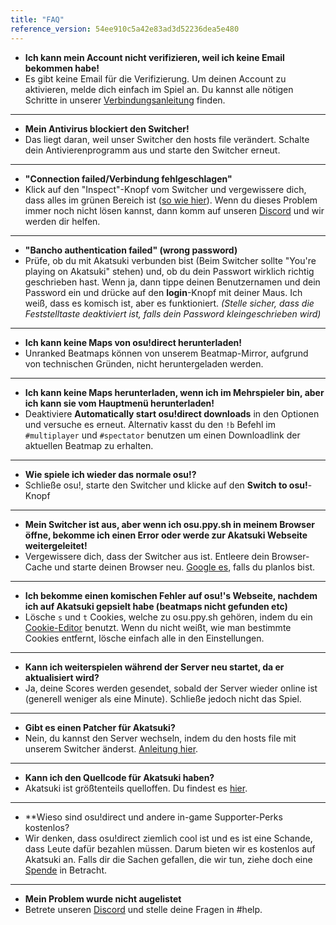 ```yaml
---
title: "FAQ"
reference_version: 54ee910c5a42e83ad3d52236dea5e480
---
```


- **Ich kann mein Account nicht verifizieren, weil ich keine Email bekommen habe!**
- Es gibt keine Email für die Verifizierung. Um deinen Account zu aktivieren, melde dich einfach im Spiel an. Du kannst alle nötigen Schritte in unserer [Verbindungsanleitung](/doc/connection_guide) finden.

-----------------------

- **Mein Antivirus blockiert den Switcher!**
- Das liegt daran, weil unser Switcher den hosts file verändert. Schalte dein Antivierenprogramm aus und starte den Switcher erneut.

-----------------------

- **"Connection failed/Verbindung fehlgeschlagen"**
- Klick auf den "Inspect"-Knopf vom Switcher und vergewissere dich, dass alles im grünen Bereich ist ([so wie hier](https://i.ibb.co/68TL6zT/Settings-Form.png)). Wenn du dieses Problem immer noch nicht lösen kannst, dann komm auf unseren [Discord](https://discord.gg/akatsuki) und wir werden dir helfen.

-----------------------

- **"Bancho authentication failed" (wrong password)** 
- Prüfe, ob du mit Akatsuki verbunden bist (Beim Switcher sollte "You're playing on Akatsuki" stehen) und, ob du dein Passwort wirklich richtig geschrieben hast. Wenn ja, dann tippe deinen Benutzernamen und dein Password ein und drücke auf den **login**-Knopf mit deiner Maus. Ich weiß, dass es komisch ist, aber es funktioniert. *(Stelle sicher, dass die Feststelltaste deaktiviert ist, falls dein Password kleingeschrieben wird)*

-----------------------

- **Ich kann keine Maps von osu!direct herunterladen!**
- Unranked Beatmaps können von unserem Beatmap-Mirror, aufgrund von technischen Gründen, nicht heruntergeladen werden.

-----------------------

- **Ich kann keine Maps herunterladen, wenn ich im Mehrspieler bin, aber ich kann sie vom Hauptmenü herunterladen!**
- Deaktiviere **Automatically start osu!direct downloads** in den Optionen und versuche es erneut. Alternativ kasst du den `!b` Befehl im `#multiplayer` und `#spectator` benutzen um einen Downloadlink der aktuellen Beatmap zu erhalten.

-----------------------

- **Wie spiele ich wieder das normale osu!?**
- Schließe osu!, starte den Switcher und klicke auf den **Switch to osu!**-Knopf

-----------------------

- **Mein Switcher ist aus, aber wenn ich osu.ppy.sh in meinem Browser öffne, bekomme ich einen Error oder werde zur Akatsuki Webseite weitergeleitet!**
- Vergewissere dich, dass der Switcher aus ist. Entleere dein Browser-Cache und starte deinen Browser neu. [Google es](http://lmgtfy.com/?q=How+to+empty+browser+cache), falls du planlos bist.

-----------------------

- **Ich bekomme einen komischen Fehler auf osu!'s Webseite, nachdem ich auf Akatsuki gepsielt habe (beatmaps nicht gefunden etc)**
- Lösche `s` und `t` Cookies, welche zu osu.ppy.sh gehören, indem du ein [Cookie-Editor](https://chrome.google.com/webstore/detail/editthiscookie/fngmhnnpilhplaeedifhccceomclgfbg) benutzt. Wenn du nicht weißt, wie man bestimmte Cookies entfernt, lösche einfach alle in den Einstellungen.

-----------------------

- **Kann ich weiterspielen während der Server neu startet, da er aktualisiert wird?**
- Ja, deine Scores werden gesendet, sobald der Server wieder online ist (generell weniger als eine Minute). Schließe jedoch nicht das Spiel.

-----------------------

- **Gibt es einen Patcher für Akatsuki?**
- Nein, du kannst den Server wechseln, indem du den hosts file mit unserem Switcher änderst. [Anleitung hier](https://akatsuki.pw/doc/1).

-----------------------

- **Kann ich den Quellcode für Akatsuki haben?**
- Akatsuki ist größtenteils quelloffen. Du findest es [hier](https://github.com/osuAkatsuki/).

-----------------------

- **Wieso sind osu!direct und andere in-game Supporter-Perks kostenlos?
- Wir denken, dass osu!direct ziemlich cool ist und es ist eine Schande, dass Leute dafür bezahlen müssen. Darum bieten wir es kostenlos auf Akatsuki an. Falls dir die Sachen gefallen, die wir tun, ziehe doch eine [Spende](/donate) in Betracht.

-----------------------

- **Mein Problem wurde nicht augelistet**
- Betrete unseren [Discord](https://discord.gg/akatsuki) und stelle deine Fragen in #help.
